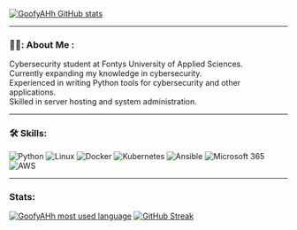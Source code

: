 

[![GoofyAHh GitHub stats](https://github-readme-stats-sage-rho-57.vercel.app/api?username=GoofyAhhDev&theme=dark)](https://github.com/GoofyAhhDev/github-readme-stats)
  


---

### 👨‍💻: About Me :

Cybersecurity student at Fontys University of Applied Sciences.  
Currently expanding my knowledge in cybersecurity.  
Experienced in writing Python tools for cybersecurity and other applications.  
Skilled in server hosting and system administration.  

---

### 🛠️ Skills:

![Python](https://img.shields.io/badge/Python-3776AB?logo=python&logoColor=white)
![Linux](https://img.shields.io/badge/Linux-FCC624?logo=linux&logoColor=black)
![Docker](https://img.shields.io/badge/Docker-2496ED?logo=docker&logoColor=white)
![Kubernetes](https://img.shields.io/badge/Kubernetes-326CE5?logo=kubernetes&logoColor=white)
![Ansible](https://img.shields.io/badge/Ansible-EE0000?logo=ansible&logoColor=white)
![Microsoft 365](https://img.shields.io/badge/Microsoft_365-D83B01?logo=microsoft&logoColor=white)
![AWS](https://img.shields.io/badge/AWS-232F3E?logo=amazonaws&logoColor=white)

---

### Stats:
[![GoofyAHh most used language](https://github-readme-stats-sage-rho-57.vercel.app/api/top-langs/?username=GoofyAhhDev&layout=compact&theme=dark)](https://github.com/GoofyAhhDev/github-readme-stats)
[![GitHub Streak](https://streak-stats.demolab.com?user=GoofyAhhDeb&theme=dark&hide_border=true&date_format=j%20M%5B%20Y%5D)](https://git.io/streak-stats)
